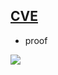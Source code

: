 ## [CVE](https://cve.mitre.org/cgi-bin/cvename.cgi?name=CVE-2021-3318)

- proof

![](https://github.com/nu11secur1ty/CVE-mitre/blob/main/CVE-2021-3318/proof/CVE-2021-3318.gif)

